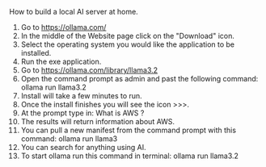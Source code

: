 How to build a local AI server at home. 

1. Go to https://ollama.com/
2. In the middle of the Website page click on the "Download" icon.
3. Select the operating system you would like the application to be installed. 
4. Run the exe application.
5. Go to https://ollama.com/library/llama3.2
6. Open the command prompt as admin and past the following command: ollama run llama3.2
7. Install will take a few minutes to run. 
8. Once the install finishes you will see the icon >>>.
9. At the prompt type in: What is AWS ?
10. The results will return information about AWS.
11. You can pull a new manifest from the command prompt with this command: ollama run llama3
12. You can search for anything using AI. 
13. To start ollama run this command in terminal: ollama run llama3.2
